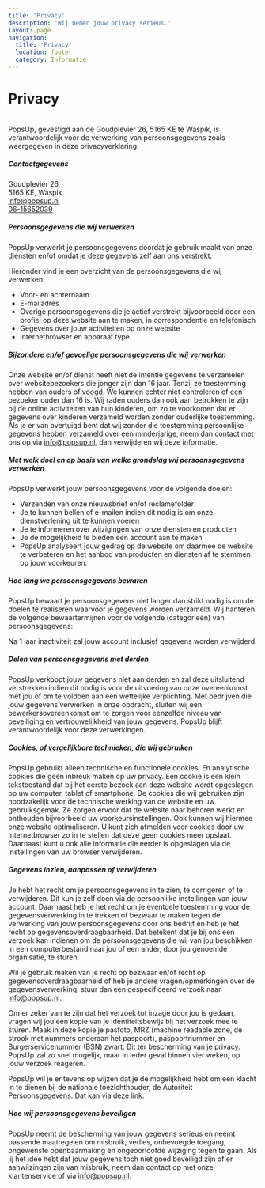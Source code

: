 ```yaml
---
title: 'Privacy'
description: 'Wij nemen jouw privacy serieus.'
layout: page
navigation:
  title: 'Privacy'
  location: footer
  category: Informatie
---
```


# Privacy

\
PopsUp, gevestigd aan de Goudplevier 26,
5165 KE te Waspik, is verantwoordelijk voor de verwerking van persoonsgegevens zoals weergegeven in deze privacyverklaring.

##### Contactgegevens

Goudplevier 26,\
5165 KE, Waspik\
[info@popsup.nl](mailto:info@popsup.nl)\
[06-15652039](tel:0615652039)

##### Persoonsgegevens die wij verwerken

PopsUp verwerkt je persoonsgegevens doordat je gebruik maakt van onze diensten en/of omdat je deze gegevens zelf aan ons verstrekt.

Hieronder vind je een overzicht van de persoonsgegevens die wij verwerken:

- Voor- en achternaam
- E-mailadres
- Overige persoonsgegevens die je actief verstrekt bijvoorbeeld door een profiel op deze website aan te maken, in correspondentie en telefonisch
- Gegevens over jouw activiteiten op onze website
- Internetbrowser en apparaat type

##### Bijzondere en/of gevoelige persoonsgegevens die wij verwerken

Onze website en/of dienst heeft niet de intentie gegevens te verzamelen over websitebezoekers die jonger zijn dan 16 jaar. Tenzij ze toestemming hebben van ouders of voogd. We kunnen echter niet controleren of een bezoeker ouder dan 16 is. Wij raden ouders dan ook aan betrokken te zijn bij de online activiteiten van hun kinderen, om zo te voorkomen dat er gegevens over kinderen verzameld worden zonder ouderlijke toestemming. Als je er van overtuigd bent dat wij zonder die toestemming persoonlijke gegevens hebben verzameld over een minderjarige, neem dan contact met ons op via [info@popsup.nl](mailto:info@popsup.nl), dan verwijderen wij deze informatie.

##### Met welk doel en op basis van welke grondslag wij persoonsgegevens verwerken

PopsUp verwerkt jouw persoonsgegevens voor de volgende doelen:

- Verzenden van onze nieuwsbrief en/of reclamefolder
- Je te kunnen bellen of e-mailen indien dit nodig is om onze dienstverlening uit te kunnen voeren
- Je te informeren over wijzigingen van onze diensten en producten
- Je de mogelijkheid te bieden een account aan te maken
- PopsUp analyseert jouw gedrag op de website om daarmee de website te verbeteren en het aanbod van producten en diensten af te stemmen op jouw voorkeuren.

##### Hoe lang we persoonsgegevens bewaren

PopsUp bewaart je persoonsgegevens niet langer dan strikt nodig is om de doelen te realiseren waarvoor je gegevens worden verzameld. Wij hanteren de volgende bewaartermijnen voor de volgende (categorieën) van persoonsgegevens:

Na 1 jaar inactiviteit zal jouw account inclusief gegevens worden verwijderd.

##### Delen van persoonsgegevens met derden

PopsUp verkoopt jouw gegevens niet aan derden en zal deze uitsluitend verstrekken indien dit nodig is voor de uitvoering van onze overeenkomst met jou of om te voldoen aan een wettelijke verplichting. Met bedrijven die jouw gegevens verwerken in onze opdracht, sluiten wij een bewerkersovereenkomst om te zorgen voor eenzelfde niveau van beveiliging en vertrouwelijkheid van jouw gegevens. PopsUp blijft verantwoordelijk voor deze verwerkingen.

##### Cookies, of vergelijkbare technieken, die wij gebruiken

PopsUp gebruikt alleen technische en functionele cookies. En analytische cookies die geen inbreuk maken op uw privacy. Een cookie is een klein tekstbestand dat bij het eerste bezoek aan deze website wordt opgeslagen op uw computer, tablet of smartphone. De cookies die wij gebruiken zijn noodzakelijk voor de technische werking van de website en uw gebruiksgemak. Ze zorgen ervoor dat de website naar behoren werkt en onthouden bijvoorbeeld uw voorkeursinstellingen. Ook kunnen wij hiermee onze website optimaliseren. U kunt zich afmelden voor cookies door uw internetbrowser zo in te stellen dat deze geen cookies meer opslaat. Daarnaast kunt u ook alle informatie die eerder is opgeslagen via de instellingen van uw browser verwijderen.

##### Gegevens inzien, aanpassen of verwijderen

Je hebt het recht om je persoonsgegevens in te zien, te corrigeren of te verwijderen. Dit kun je zelf doen via de persoonlijke instellingen van jouw account. Daarnaast heb je het recht om je eventuele toestemming voor de gegevensverwerking in te trekken of bezwaar te maken tegen de verwerking van jouw persoonsgegevens door ons bedrijf en heb je het recht op gegevensoverdraagbaarheid. Dat betekent dat je bij ons een verzoek kan indienen om de persoonsgegevens die wij van jou beschikken in een computerbestand naar jou of een ander, door jou genoemde organisatie, te sturen.

Wil je gebruik maken van je recht op bezwaar en/of recht op gegevensoverdraagbaarheid of heb je andere vragen/opmerkingen over de gegevensverwerking, stuur dan een gespecificeerd verzoek naar [info@popsup.nl](mailto:info@popsup.nl).

Om er zeker van te zijn dat het verzoek tot inzage door jou is gedaan, vragen wij jou een kopie van je identiteitsbewijs bij het verzoek mee te sturen. Maak in deze kopie je pasfoto, MRZ (machine readable zone, de strook met nummers onderaan het paspoort), paspoortnummer en Burgerservicenummer (BSN) zwart. Dit ter bescherming van je privacy. PopsUp zal zo snel mogelijk, maar in ieder geval binnen vier weken, op jouw verzoek reageren.

PopsUp wil je er tevens op wijzen dat je de mogelijkheid hebt om een klacht in te dienen bij de nationale toezichthouder, de Autoriteit Persoonsgegevens. Dat kan via [deze link](https://autoriteitpersoonsgegevens.nl/nl/contact-met-de-autoriteit-persoonsgegevens/tip-ons).

##### Hoe wij persoonsgegevens beveiligen

PopsUp neemt de bescherming van jouw gegevens serieus en neemt passende maatregelen om misbruik, verlies, onbevoegde toegang, ongewenste openbaarmaking en ongeoorloofde wijziging tegen te gaan. Als jij het idee hebt dat jouw gegevens toch niet goed beveiligd zijn of er aanwijzingen zijn van misbruik, neem dan contact op met onze klantenservice of via [info@popsup.nl](mailto:info@popsup.nl).
